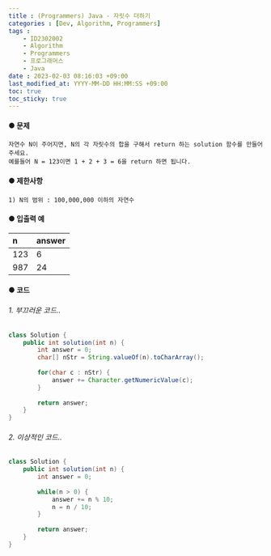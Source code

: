 ```yaml
---
title : (Programmers) Java - 자릿수 더하기
categories : [Dev, Algorithm, Programmers]
tags : 
    - ID2302002
    - Algorithm
    - Programmers 
    - 프로그래머스   
    - Java
date : 2023-02-03 08:16:03 +09:00
last_modified_at: YYYY-MM-DD HH:MM:SS +09:00
toc: true
toc_sticky: true
---
```


#### ● 문제

``` plaintext
자연수 N이 주어지면, N의 각 자릿수의 합을 구해서 return 하는 solution 함수를 만들어 주세요.
예를들어 N = 123이면 1 + 2 + 3 = 6을 return 하면 됩니다.
```

#### ● 제한사항

``` plaintext
1) N의 범위 : 100,000,000 이하의 자연수
```

#### ● 입출력 예

| n         | answer    |
| :-------- | :-------- |
| 123       | 6         |
| 987       | 24        |

#### ● 코드

###### 1. 부끄러운 코드..

``` java
class Solution {
    public int solution(int n) {
        int answer = 0;
        char[] nStr = String.valueOf(n).toCharArray();
        
        for(char c : nStr) {
            answer += Character.getNumericValue(c);
        }
        
        return answer;
    }
}
```

###### 2. 이상적인 코드..

``` java
class Solution {
    public int solution(int n) {
        int answer = 0;
        
        while(n > 0) {
            answer += n % 10;
            n = n / 10;
        }
               
        return answer;
    }
}
```

